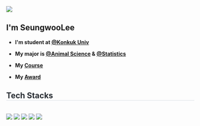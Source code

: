 <div style="text-align: left;"> <a href="https://hits.seeyoufarm.com"> <img src="https://hits.seeyoufarm.com/api/count/incr/badge.svg?url=https%3A%2F%2Fgithub.com%2Fseungw00lee%2F&count_bg=%23000000&title_bg=%23000000&icon=github.svg&icon_color=%23FFFFFF&title=GitHub&edge_flat=false"/></a>
       </div>
       
## I'm SeungwooLee 

-  **I'm student at [@Konkuk Univ](https://www.konkuk.ac.kr/konkuk/index.do)**

-  **My major is [@Animal Science](http://anis.konkuk.ac.kr/main.do) & [@Statistics](https://stat.konkuk.ac.kr/stat/index.do)**

-  **My [Course](https://seungw00lee.notion.site/5d05c0f84afd4ee9910bc957eb0de647?pvs=74)**

-  **My [Award](https://seungw00lee.github.io/data%20science/spyegg/)**


<div style="text-align: left;">
    <h2 style="border-bottom: 1px solid #d8dee4; color: #282d33;">Tech Stacks </h2> <br> 
    <div style="margin: ; text-align: left;" "text-align: left;"> <img src="https://img.shields.io/badge/C-A8B9CC?style=for-the-badge&logo=C&logoColor=white">
          <img src="https://img.shields.io/badge/Github-181717?style=for-the-badge&logo=Github&logoColor=white">
          <img src="https://img.shields.io/badge/Javascript-F7DF1E?style=for-the-badge&logo=Javascript&logoColor=white">
          <img src="https://img.shields.io/badge/PyTorch-EE4C2C?style=for-the-badge&logo=PyTorch&logoColor=white">
          <img src="https://img.shields.io/badge/Python-3776AB?style=for-the-badge&logo=Python&logoColor=white">
          <br/></div>
    </div>
   <br><br><br>
    


